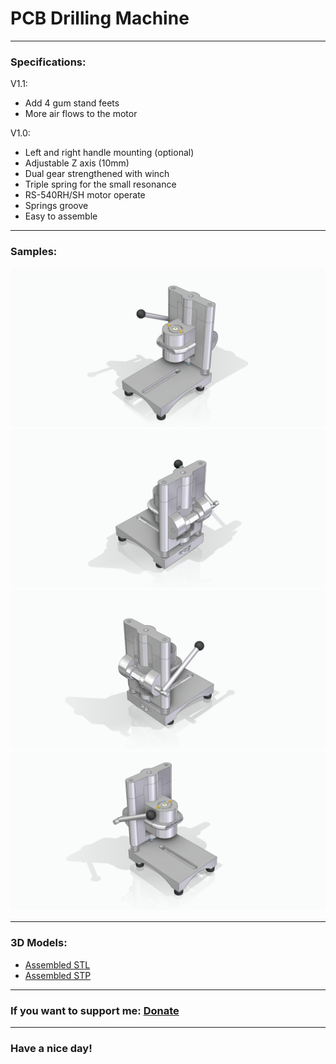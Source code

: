 # PCB Drilling Machine

---

### Specifications:

V1.1:

- Add 4 gum stand feets
- More air flows to the motor

V1.0:

- Left and right handle mounting (optional)
- Adjustable Z axis (10mm)
- Dual gear strengthened with winch
- Triple spring for the small resonance
- RS-540RH/SH motor operate
- Springs groove
- Easy to assemble

---

### Samples:

![](https://github.com/drcyberg/PCB_Drilling_Machine/blob/master/szerelt_1.jpg)
![](https://github.com/drcyberg/PCB_Drilling_Machine/blob/master/szerelt_2.jpg)
![](https://github.com/drcyberg/PCB_Drilling_Machine/blob/master/szerelt_3.jpg)
![](https://github.com/drcyberg/PCB_Drilling_Machine/blob/master/szerelt_4.jpg)

---

### 3D Models:

- [Assembled STL](https://github.com/drcyberg/PCB_Drilling_Machine/blob/master/szerelt.stl "Assembled")
- [Assembled STP](https://github.com/drcyberg/PCB_Drilling_Machine/blob/master/drilling_machine.stp "Assembled")

---

### If you want to support me: [Donate](https://www.paypal.me/Kunee82 "Donate")

---

### Have a nice day!
